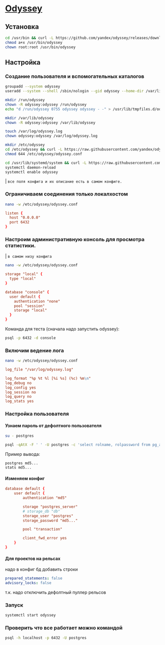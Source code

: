 # [Odyssey](https://github.com/yandex/odyssey)

## Установка

```bash
cd /usr/bin && curl -L https://github.com/yandex/odyssey/releases/download/1.1/odyssey.linux-amd64.b7bcb86.tar.gz | tar xzf -
chmod a+x /usr/bin/odyssey
chown root:root /usr/bin/odyssey
```

## Настройка

### Создание пользователя и вспомогательных каталогов

```bash
groupadd --system odyssey
useradd --system --shell /sbin/nologin --gid odyssey --home-dir /var/lib/odyssey --no-create-home odyssey

mkdir /run/odyssey
chown -R odyssey:odyssey /run/odyssey
echo "d /run/odyssey 0755 odyssey odyssey - -" > /usr/lib/tmpfiles.d/odyssey.conf

mkdir /var/lib/odyssey
chown -R odyssey:odyssey /var/lib/odyssey

touch /var/log/odyssey.log
chown odyssey:odyssey /var/log/odyssey.log

mkdir /etc/odyssey
cd /etc/odyssey && curl -L https://raw.githubusercontent.com/yandex/odyssey/1.1/odyssey.conf
chmod 644 /etc/odyssey/odyssey.conf

cd /usr/lib/systemd/system && curl -L https://raw.githubusercontent.com/yandex/odyssey/1.1/scripts/systemd/odyssey.service
systemctl daemon-reload
systemctl enable odyssey
```

| `все поля конфига и их описание есть в самом конфиге.`

### Ограничиваем соединения только локалхостом

```bash
nano -w /etc/odyssey/odyssey.conf
```

```conf
listen {
  host "0.0.0.0"
  port 6432
}
```

### Настроим административную консоль для просмотра статистики.

| `в самом низу конфига`

```bash
nano -w /etc/odyssey/odyssey.conf
```

```conf
storage "local" {
  type "local"
}

database "console" {
  user default {
    authentication "none"
    pool "session"
    storage "local"
  }
}
```

Команда для теста (сначала надо запустить odyssey):

```bash
psql -p 6432 -d console
```

### Включим ведение лога

```bash
nano -w /etc/odyssey/odyssey.conf
```

```conf
log_file "/var/log/odyssey.log"

log_format "%p %t %l [%i %s] (%c) %m\n"
log_debug no
log_config yes
log_session no
log_query no
log_stats yes
```

### Настройка пользователя

#### Узнаем пароль от дефолтного пользователя

```bash
su - postgres

psql -qAtX -F ' ' -U postgres -c 'select rolname, rolpassword from pg_authid'
```

Пример вывода:
```log
postgres md5...
stats md5...
```

#### Изменяем конфиг

```conf
database default {
	user default {
		authentication "md5"

		storage "postgres_server"
		# storage_db "db"
		storage_user "postgres"
		storage_password "md5..."

		pool "transaction"

		client_fwd_error yes
	}
}
```

#### Для проектов на рельсах

надо в конфиг бд добавить строки

```yaml
prepared_statements: false
advisory_locks: false
```

т.к. надо отключить дефолтный пуллер рельсов

### Запуск

```bash
systemctl start odyssey
```

### Проверить что все работает можно командой

```bash
psql -h localhost -p 6432 -U postgres
```
